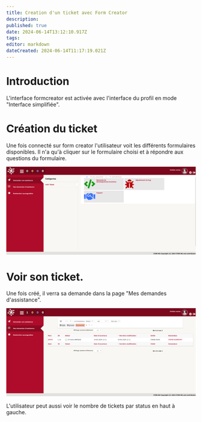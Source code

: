 ```yaml
---
title: Creation d'un ticket avec Form Creator
description: 
published: true
date: 2024-06-14T13:12:10.917Z
tags: 
editor: markdown
dateCreated: 2024-06-14T11:17:19.021Z
---
```


# Introduction
L'interface formcreator est activée avec l'interface du profil en mode "Interface simplifiée".

# Création du ticket
Une fois connecté sur form creator l'utilisateur voit les différents formulaires disponibles. Il n'a qu'à cliquer sur le formulaire choisi et à répondre aux questions du formulaire.

![capture_d’écran_du_2024-06-14_12-08-56.png](/files/img/fonctionnel/creation-ticket/capture_d’écran_du_2024-06-14_12-08-56.png)

# Voir son ticket.
Une fois créé, il verra sa demande dans la page "Mes demandes d'assistance".

![capture_d’écran_du_2024-06-14_12-11-33.png](/files/img/fonctionnel/creation-ticket/capture_d’écran_du_2024-06-14_12-11-33.png)

L'utilisateur peut aussi voir le nombre de tickets par status en haut à gauche.